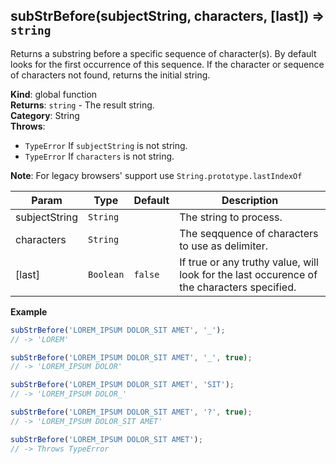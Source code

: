 <a name="subStrBefore"></a>

## subStrBefore(subjectString, characters, [last]) ⇒ <code>string</code>
Returns a substring before a specific sequence of character(s).
By default looks for the first occurrence of this sequence.
If the character or sequence of characters not found, returns the initial string.

**Kind**: global function  
**Returns**: <code>string</code> - The result string.  
**Category**: String  
**Throws**:

- <code>TypeError</code> If `subjectString` is not string.
- <code>TypeError</code> If `characters` is not string.

**Note**: For legacy browsers' support use `String.prototype.lastIndexOf`  

| Param | Type | Default | Description |
| --- | --- | --- | --- |
| subjectString | <code>String</code> |  | The string to process. |
| characters | <code>String</code> |  | The seqquence of characters to use as delimiter. |
| [last] | <code>Boolean</code> | <code>false</code> | If true or any truthy value, will look for the last occurence of the characters specified. |

**Example**  
```js
subStrBefore('LOREM_IPSUM DOLOR_SIT AMET', '_');
// -> 'LOREM'

subStrBefore('LOREM_IPSUM DOLOR_SIT AMET', '_', true);
// -> 'LOREM_IPSUM DOLOR'

subStrBefore('LOREM_IPSUM DOLOR_SIT AMET', 'SIT');
// -> 'LOREM_IPSUM DOLOR_'

subStrBefore('LOREM_IPSUM DOLOR_SIT AMET', '?', true);
// -> 'LOREM_IPSUM DOLOR_SIT AMET'

subStrBefore('LOREM_IPSUM DOLOR_SIT AMET');
// -> Throws TypeError
```
